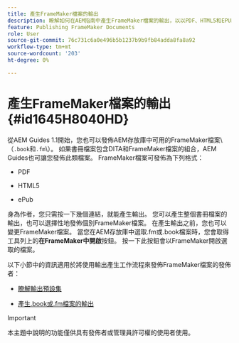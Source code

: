 ```yaml
---
title: 產生FrameMaker檔案的輸出
description: 瞭解如何在AEM指南中產生FrameMaker檔案的輸出，以以PDF、HTML5和EPUB格式發佈。
feature: Publishing FrameMaker Documents
role: User
source-git-commit: 76c731c6a0e496b5b1237b9b9fb84adda8fa8a92
workflow-type: tm+mt
source-wordcount: '203'
ht-degree: 0%

---
```


# 產生FrameMaker檔案的輸出 {#id1645H8040HD}

從AEM Guides 1.1開始，您也可以發佈AEM存放庫中可用的FrameMaker檔案\（`.book`和`.fm`\）。 如果書冊檔案包含DITA和FrameMaker檔案的組合，AEM Guides也可讓您發佈此類檔案。 FrameMaker檔案可發佈為下列格式：

- PDF

- HTML5

- ePub


身為作者，您只需按一下幾個連結，就能產生輸出。 您可以產生整個書冊檔案的輸出，也可以選擇性地發佈個別FrameMaker檔案。 在產生輸出之前，您也可以變更FrameMaker檔案。 當您在AEM存放庫中選取.fm或.book檔案時，您會取得工具列上的&#x200B;**在FrameMaker中開啟**&#x200B;按鈕。 按一下此按鈕會以FrameMaker開啟選取的檔案。

以下小節中的資訊適用於將使用輸出產生工作流程來發佈FrameMaker檔案的發佈者：

- [瞭解輸出預設集](fm-output-understand-presets.md#)

- [產生.book或.fm檔案的輸出](fm-output-generate.md#)

>[!IMPORTANT]
>
> 本主題中說明的功能僅供具有發佈者或管理員許可權的使用者使用。
